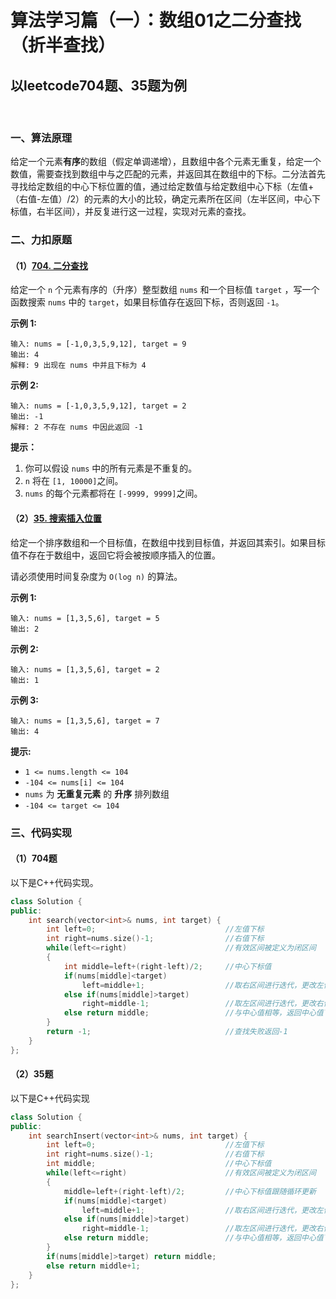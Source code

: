 # 算法学习篇（一）：数组01之二分查找（折半查找）

## 以leetcode704题、35题为例

​		

### 一、算法原理

​		给定一个元素**有序**的数组（假定单调递增），且数组中各个元素无重复，给定一个数值，需要查找到数组中与之匹配的元素，并返回其在数组中的下标。二分法首先寻找给定数组的中心下标位置的值，通过给定数值与给定数组中心下标（左值+（右值-左值）/2）的元素的大小的比较，确定元素所在区间（左半区间，中心下标值，右半区间），并反复进行这一过程，实现对元素的查找。

### 二、力扣原题

#### （1）[704. 二分查找](https://leetcode.cn/problems/binary-search/)

给定一个 `n` 个元素有序的（升序）整型数组 `nums` 和一个目标值 `target` ，写一个函数搜索 `nums` 中的 `target`，如果目标值存在返回下标，否则返回 `-1`。


**示例 1:**

```
输入: nums = [-1,0,3,5,9,12], target = 9
输出: 4
解释: 9 出现在 nums 中并且下标为 4
```

**示例 2:**

```
输入: nums = [-1,0,3,5,9,12], target = 2
输出: -1
解释: 2 不存在 nums 中因此返回 -1
```

 

**提示：**

1. 你可以假设 `nums` 中的所有元素是不重复的。
2. `n` 将在 `[1, 10000]`之间。
3. `nums` 的每个元素都将在 `[-9999, 9999]`之间。



#### （2）[35. 搜索插入位置](https://leetcode.cn/problems/search-insert-position/)

给定一个排序数组和一个目标值，在数组中找到目标值，并返回其索引。如果目标值不存在于数组中，返回它将会被按顺序插入的位置。

请必须使用时间复杂度为 `O(log n)` 的算法。

 

**示例 1:**

```
输入: nums = [1,3,5,6], target = 5
输出: 2
```

**示例 2:**

```
输入: nums = [1,3,5,6], target = 2
输出: 1
```

**示例 3:**

```
输入: nums = [1,3,5,6], target = 7
输出: 4
```

 

**提示:**

- `1 <= nums.length <= 104`
- `-104 <= nums[i] <= 104`
- `nums` 为 **无重复元素** 的 **升序** 排列数组
- `-104 <= target <= 104`



### 三、代码实现

#### （1）704题

以下是C++代码实现。

```c++
class Solution {
public:
    int search(vector<int>& nums, int target) {
        int left=0;								//左值下标
        int right=nums.size()-1;				//右值下标
        while(left<=right)						//有效区间被定义为闭区间
        {
            int middle=left+(right-left)/2;		//中心下标值
            if(nums[middle]<target)
                left=middle+1;					//取右区间进行迭代，更改左值下标
            else if(nums[middle]>target)
                right=middle-1;					//取左区间进行迭代，更改右值下标
            else return middle;					//与中心值相等，返回中心值下标
        }
        return -1;								//查找失败返回-1
    }
};
```

#### （2）35题

以下是C++代码实现

```c++
class Solution {
public:
    int searchInsert(vector<int>& nums, int target) {
        int left=0;								//左值下标
        int right=nums.size()-1;				//右值下标
        int middle;								//中心下标值
        while(left<=right)						//有效区间被定义为闭区间
        {
            middle=left+(right-left)/2;			//中心下标值跟随循环更新
            if(nums[middle]<target)
                left=middle+1;					//取右区间进行迭代，更改左值下标
            else if(nums[middle]>target)
                right=middle-1;					//取左区间进行迭代，更改右值下标
            else return middle;					//与中心值相等，返回中心值下标
        }
        if(nums[middle]>target) return middle;
        else return middle+1;
    }
};
```

